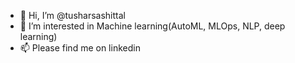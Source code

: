 - 👋 Hi, I’m @tusharsashittal
- 👀 I’m interested in Machine learning(AutoML, MLOps, NLP, deep learning)
- 📫 Please find me on linkedin

<!---
tusharsashittal/tusharsashittal is a ✨ special ✨ repository because its `README.md` (this file) appears on your GitHub profile.
You can click the Preview link to take a look at your changes.
--->
